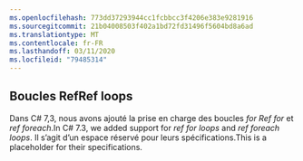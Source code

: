```yaml
---
ms.openlocfilehash: 773dd37293944cc1fcbbcc3f4206e383e9281916
ms.sourcegitcommit: 21b04008503f402a1bd72fd31496f5604bd8a6ad
ms.translationtype: MT
ms.contentlocale: fr-FR
ms.lasthandoff: 03/11/2020
ms.locfileid: "79485314"
---
```

## <a name="ref-loops"></a><span data-ttu-id="98b97-101">Boucles Ref</span><span class="sxs-lookup"><span data-stu-id="98b97-101">Ref loops</span></span>

<span data-ttu-id="98b97-102">Dans C# 7,3, nous avons ajouté la prise en charge des boucles *for Ref for* et *ref foreach*.</span><span class="sxs-lookup"><span data-stu-id="98b97-102">In C# 7.3, we added support for *ref for loops* and *ref foreach loops*.</span></span>  <span data-ttu-id="98b97-103">Il s’agit d’un espace réservé pour leurs spécifications.</span><span class="sxs-lookup"><span data-stu-id="98b97-103">This is a placeholder for their specifications.</span></span>
